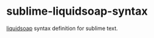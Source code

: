# sublime-liquidsoap-syntax

[liquidsoap](http://liquidsoap.info) syntax definition for sublime text.
